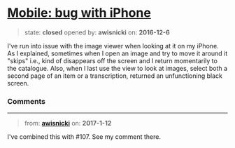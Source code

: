 # [Mobile: bug with iPhone](https://github.com/livingstoneonline/livingstoneonline/issues/119)

> state: **closed** opened by: **awisnicki** on: **2016-12-6**

I&#x27;ve run into issue with the image viewer when looking at it on my iPhone. As I explained, sometimes when I open an image and try to move it around it &quot;skips&quot; i.e., kind of disappears off the screen and I return momentarily to the catalogue. Also, when I last use the view to look at images, select both a second page of an item or a transcription, returned an unfunctioning black screen.

### Comments

---
> from: [**awisnicki**](https://github.com/livingstoneonline/livingstoneonline/issues/119#issuecomment-272271152) on: **2017-1-12**

I&#x27;ve combined this with #107. See my comment there.
